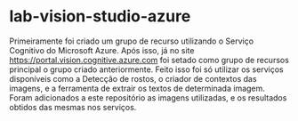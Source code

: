 # lab-vision-studio-azure

Primeiramente foi criado um grupo de recurso utilizando o Serviço Cognitivo do Microsoft Azure.
Após isso, já no site https://portal.vision.cognitive.azure.com foi setado como grupo de recursos principal o grupo criado anteriormente.
Feito isso foi só utilizar os serviços disponíveis como a Detecção de rostos, o criador de contextos das imagens, e a ferramenta de extrair os textos de determinada imagem.
Foram adicionados a este repositório as imagens utilizadas, e os resultados obtidos das mesmas nos serviços.
